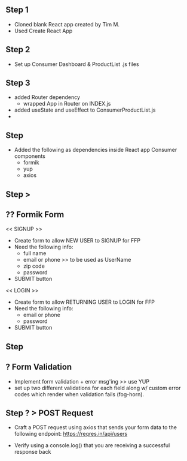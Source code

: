 ## Step 1
- Cloned blank React app created by Tim M.
- Used Create React App

## Step 2
- Set up Consumer Dashboard & ProductList .js files

## Step 3
- added Router dependency
    - wrapped App in Router on INDEX.js
- added useState and useEffect to ConsumerProductList.js
- 

## Step 
- Added the following as dependencies inside React app Consumer components 
    - formik
    - yup
    - axios

## Step  > 



## ?? Formik Form
<< SIGNUP >> 
- Create form to allow NEW USER to SIGNUP for FFP
- Need the following info:
    - full name
    - email or phone >> to be used as UserName
    - zip code 
    - password
- SUBMIT button

<< LOGIN >> 
- Create form to allow RETURNING USER to LOGIN for FFP
- Need the following info:
    - email or phone
    - password
- SUBMIT button

## Step 

## ? Form Validation 
- Implement form validation + error msg'ing >> use YUP
- set up two different validations for each field along w/ custom error codes which render when validation fails (fog-horn).


## Step ? > POST Request 
- Craft a POST request using axios that sends your form data to the following endpoint: https://reqres.in/api/users

- Verify using a console.log() that you are receiving a successful response back